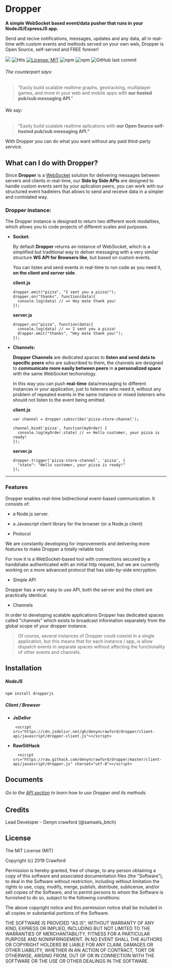 # Dropper

**A simple WebSocket based event/data pusher that runs in your NodeJS/ExpressJS app.**

Send and recive notifications, messages, updates and any data, all in real-time with custom events and methods served on your own web, Dropper is Open Source, self-served and FREE forever!

[![](https://data.jsdelivr.com/v1/package/npm/dropperjs/badge)](https://www.jsdelivr.com/package/npm/dropperjs) ![Hits](https://hitcounter.pythonanywhere.com/count/tag.svg?url=https%3A%2F%2Fgithub.com%2Fdenyncrawford%2Fdropper)
[![License: MIT](https://img.shields.io/badge/License-MIT-blue.svg)](https://github.com/denyncrawford/dropper/blob/master/LICENSE?style=flat-square)
![npm](https://img.shields.io/npm/v/dropperjs?color=green&label=version&style=flat-square)
![npm](https://img.shields.io/npm/dm/dropper?color=blue&style=flat-square)
![GitHub last commit](https://img.shields.io/github/last-commit/denyncrawford/dropper?style=flat-square)

###### The counterpart says:

>"Easily build scalable realtime graphs, geotracking, multiplayer games, and more in your web and mobile apps with **our hosted pub/sub messaging API**."

###### We say:

>"Easily build scalable realtime aplications with **our Open Source self-hosted pub/sub messaging API."**

With Dropper you can do what you want without any paid third-party service.

## What can I do with Dropper?

Since **Dropper** is a [WebSocket](https://developer.mozilla.org/en-US/docs/Web/API/WebSockets_API) solution for delivering messages between servers and clients in real-time, our **Side by Side APIs** are designed to handle custom events sent by your aplication peers, you can work with our structured event hadlelers that allows to send and receive data in a simpler and contolated way.

### Dropper instance:

The Dropper instance is designed to return two different work modalities, which allows you to code projects of different scales and purposes.

- **Socket:**

  By default **Dropper** returns an instance of WebSocket, which is a simplified but traditional way to deliver messaging with a very similar structure **WS API for Browsers like**, but based on custom events.

   You can listen and send events in real-time to run code as you need it, **on the client and server side**.

    **client.js**

      dropper.emit("pizza", "I sent you a pizza!");
      dropper.on("thanks", function(data){
        console.log(data) // => Hey mate thank you!
      });

    **server.js**

      dropper.on("pizza", function(data){
        console.log(data) // => I sent you a pizza!
        dropper.emit("thanks", "Hey mate thank you!");
      });


- **Channels:**

  **Dropper Channels** are dedicated spaces to **listen and send data to specific peers** who are subscribed to them, the channels are designed to **communicate more easily between peers** in **a personalized space** with the same WebSocket techonology.

  In this way you can push **real-time** data/messaging to different instances in your application, just to listeners who need it, without any problem of repeated events in the same instance or mixed listeners who should not listen to the event being emitted.

    **client.js**

      var channel = dropper.subscribe('pizza-store-channel');

      channel.bind('pizza', function(myOrder) {
        console.log(myOrder.state) // => Hello customer, your pizza is ready!
      });

    **server.js**

      dropper.trigger('pizza-store-channel', 'pizza', {
        "state": "Hello customer, your pizza is ready!"
      });

---
### Features

Dropper enables real-time bidirectional event-based communication. It consists of:

- a Node.js server.
- a Javascript client library for the browser (or a Node.js client)

- Protocol

We are constantly developing for improvements and delivering more features to make Dropper a totally reliable tool.

For now it is a WebSocket-based tool with connections secured by a handshake authenticated with an initial http request, but we are currently working on a more advanced protocol that has side-by-side encryption.

- Simple API

Dropper has a very easy to use API, both the server and the client are practically identical.

- Channels

In order to developing scalable applications Dropper has dedicated spaces called "channels" which exists to broadcast information separately from the global scope of your dropper instance.

> Of course, several instances of Dropper could coexist in a single application, but this means that for each instance / app, is allow dispatch events in separate spaces without affecting the functionality of other events and channels.

## Installation

##### NodeJS

    npm install dropperjs

##### Client / Browser

-  **JsDelivr**


        <script src="https://cdn.jsdelivr.net/gh/denyncrawford/dropper/client-api/javascript/dropper-client.js"></script>


- **RawGitHack**


        <script src="https://raw.githack.com/denyncrawford/dropper/master/client-api/javascript/dropper.js" charset="utf-8"></script>

## Documents

###### Go to the [API section]("") to learn how to use Dropper and its methods.

## Credits

Lead Developer - Denyn crawford (@samaels_bitch)

## License

The MIT License (MIT)

Copyright (c) 2019 Crawford

Permission is hereby granted, free of charge, to any person obtaining a copy of this software and associated documentation files (the "Software"), to deal in the Software without restriction, including without limitation the rights to use, copy, modify, merge, publish, distribute, sublicense, and/or sell copies of the Software, and to permit persons to whom the Software is furnished to do so, subject to the following conditions:

The above copyright notice and this permission notice shall be included in all copies or substantial portions of the Software.

THE SOFTWARE IS PROVIDED "AS IS", WITHOUT WARRANTY OF ANY KIND, EXPRESS OR IMPLIED, INCLUDING BUT NOT LIMITED TO THE WARRANTIES OF MERCHANTABILITY, FITNESS FOR A PARTICULAR PURPOSE AND NONINFRINGEMENT. IN NO EVENT SHALL THE AUTHORS OR COPYRIGHT HOLDERS BE LIABLE FOR ANY CLAIM, DAMAGES OR OTHER LIABILITY, WHETHER IN AN ACTION OF CONTRACT, TORT OR OTHERWISE, ARISING FROM, OUT OF OR IN CONNECTION WITH THE SOFTWARE OR THE USE OR OTHER DEALINGS IN THE SOFTWARE.
